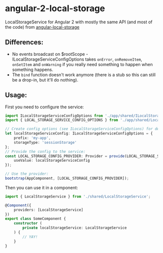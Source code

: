 # angular-2-local-storage

LocalStorageService for Angular 2 with mostly the same API (and most of the code) from [angular-local-storage](https://github.com/grevory/angular-local-storage)

## Differences:

* No events broadcast on $rootScope - ILocalStorageServiceConfigOptions takes `onError`, `onRemoveItem`, `onSetItem` and `onWarning` if you really need something to happen when something happens.
* The `bind` function doesn't work anymore (there is a stub so this can still be a drop-in, but it'll do nothing).

## Usage:

First you need to configure the service:

```typescript
import ILocalStorageServiceConfigOptions from './app/shared/ILocalStorageServiceConfigOptions';
import { LOCAL_STORAGE_SERVICE_CONFIG_OPTIONS } from './app/shared/LocalStorageServiceConfigOptions';

// Create config options (see ILocalStorageServiceConfigOptions) for deets:
let localStorageServiceConfig: ILocalStorageServiceConfigOptions = {
    prefix: 'my-app',
    storageType: 'sessionStorage'
};
// Provide the config to the service:
const LOCAL_STORAGE_CONFIG_PROVIDER: Provider = provide(LOCAL_STORAGE_SERVICE_CONFIG_OPTIONS, {
    useValue: localStorageServiceConfig
});

// Use the provider:
bootstrap(AppComponent, [LOCAL_STORAGE_CONFIG_PROVIDER]);
```

Then you can use it in a component:

```typescript
import { LocalStorageService } from './shared/LocalStorageService';

@Component({
    providers: [LocalStorageService]
})
export class SomeComponent {
    constructor (
        private localStorageService: LocalStorageService
    ) {
        // YAY!
    }
}

```
